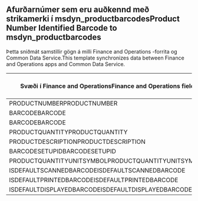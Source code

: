 ## <a name="product-number-identified-barcode-to-msdyn_productbarcodes"></a><span data-ttu-id="f8b4e-101">Afurðarnúmer sem eru auðkennd með strikamerki í msdyn_productbarcodes</span><span class="sxs-lookup"><span data-stu-id="f8b4e-101">Product Number Identified Barcode to msdyn_productbarcodes</span></span>

<span data-ttu-id="f8b4e-102">Þetta sniðmát samstillir gögn á milli Finance and Operations -forrita og Common Data Service.</span><span class="sxs-lookup"><span data-stu-id="f8b4e-102">This template synchronizes data between Finance and Operations apps and Common Data Service.</span></span>

<span data-ttu-id="f8b4e-103">Svæði í Finance and Operations</span><span class="sxs-lookup"><span data-stu-id="f8b4e-103">Finance and Operations field</span></span> | <span data-ttu-id="f8b4e-104">Gerð vörpunar</span><span class="sxs-lookup"><span data-stu-id="f8b4e-104">Map type</span></span> | <span data-ttu-id="f8b4e-105">Annar Dynamics 365 reitur</span><span class="sxs-lookup"><span data-stu-id="f8b4e-105">Other Dynamics 365 field</span></span> | <span data-ttu-id="f8b4e-106">Sjálfgildi</span><span class="sxs-lookup"><span data-stu-id="f8b4e-106">Default value</span></span>
---|---|---|---
<span data-ttu-id="f8b4e-107">PRODUCTNUMBER</span><span class="sxs-lookup"><span data-stu-id="f8b4e-107">PRODUCTNUMBER</span></span> | > | <span data-ttu-id="f8b4e-108">msdyn_productnumberid.msdyn_productnumber</span><span class="sxs-lookup"><span data-stu-id="f8b4e-108">msdyn_productnumberid.msdyn_productnumber</span></span> | 
<span data-ttu-id="f8b4e-109">BARCODE</span><span class="sxs-lookup"><span data-stu-id="f8b4e-109">BARCODE</span></span> | > | <span data-ttu-id="f8b4e-110">msdyn_name</span><span class="sxs-lookup"><span data-stu-id="f8b4e-110">msdyn_name</span></span> | 
<span data-ttu-id="f8b4e-111">BARCODE</span><span class="sxs-lookup"><span data-stu-id="f8b4e-111">BARCODE</span></span> | > | <span data-ttu-id="f8b4e-112">msdyn_barcode</span><span class="sxs-lookup"><span data-stu-id="f8b4e-112">msdyn_barcode</span></span> | 
<span data-ttu-id="f8b4e-113">PRODUCTQUANTITY</span><span class="sxs-lookup"><span data-stu-id="f8b4e-113">PRODUCTQUANTITY</span></span> | > | <span data-ttu-id="f8b4e-114">msdyn_productquantity</span><span class="sxs-lookup"><span data-stu-id="f8b4e-114">msdyn_productquantity</span></span> | 
<span data-ttu-id="f8b4e-115">PRODUCTDESCRIPTION</span><span class="sxs-lookup"><span data-stu-id="f8b4e-115">PRODUCTDESCRIPTION</span></span> | > | <span data-ttu-id="f8b4e-116">msdyn_productdescription</span><span class="sxs-lookup"><span data-stu-id="f8b4e-116">msdyn_productdescription</span></span> | 
<span data-ttu-id="f8b4e-117">BARCODESETUPID</span><span class="sxs-lookup"><span data-stu-id="f8b4e-117">BARCODESETUPID</span></span> | > | <span data-ttu-id="f8b4e-118">msdyn_barcodesetupid</span><span class="sxs-lookup"><span data-stu-id="f8b4e-118">msdyn_barcodesetupid</span></span> | 
<span data-ttu-id="f8b4e-119">PRODUCTQUANTITYUNITSYMBOL</span><span class="sxs-lookup"><span data-stu-id="f8b4e-119">PRODUCTQUANTITYUNITSYMBOL</span></span> | > | <span data-ttu-id="f8b4e-120">msdyn_unitofmeasureid.msdyn_symbol</span><span class="sxs-lookup"><span data-stu-id="f8b4e-120">msdyn_unitofmeasureid.msdyn_symbol</span></span> | 
<span data-ttu-id="f8b4e-121">ISDEFAULTSCANNEDBARCODE</span><span class="sxs-lookup"><span data-stu-id="f8b4e-121">ISDEFAULTSCANNEDBARCODE</span></span> | >> | <span data-ttu-id="f8b4e-122">msdyn_isdefaultscannedbarcode</span><span class="sxs-lookup"><span data-stu-id="f8b4e-122">msdyn_isdefaultscannedbarcode</span></span> | 
<span data-ttu-id="f8b4e-123">ISDEFAULTPRINTEDBARCODE</span><span class="sxs-lookup"><span data-stu-id="f8b4e-123">ISDEFAULTPRINTEDBARCODE</span></span> | >> | <span data-ttu-id="f8b4e-124">msdyn_isdefaultprintedbarcode</span><span class="sxs-lookup"><span data-stu-id="f8b4e-124">msdyn_isdefaultprintedbarcode</span></span> | 
<span data-ttu-id="f8b4e-125">ISDEFAULTDISPLAYEDBARCODE</span><span class="sxs-lookup"><span data-stu-id="f8b4e-125">ISDEFAULTDISPLAYEDBARCODE</span></span> | >> | <span data-ttu-id="f8b4e-126">msdyn_isdefaultdisplayedbarcode</span><span class="sxs-lookup"><span data-stu-id="f8b4e-126">msdyn_isdefaultdisplayedbarcode</span></span> | 
